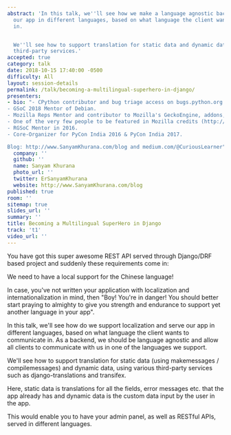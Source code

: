 ```yaml
---
abstract: 'In this talk, we''ll see how we make a language agnostic backend, to serve
  our app in different languages, based on what language the client wants to communicate
  in.


  We''ll see how to support translation for static data and dynamic data, using various
  third-party services.'
accepted: true
category: talk
date: 2018-10-15 17:40:00 -0500
difficulty: All
layout: session-details
permalink: /talk/becoming-a-multilingual-superhero-in-django/
presenters:
- bio: "- CPython contributor and bug triage access on bugs.python.org
- GSoC 2018 Mentor of Debian.
- Mozilla Reps Mentor and contributor to Mozilla's GeckoEngine, addons, remo projects.
- One of the very few people to be featured in Mozilla credits (http://mozilla.org/credits)
- RGSoC Mentor in 2016.
- Core-Organizer for PyCon India 2016 & PyCon India 2017.

Blog: http://www.SanyamKhurana.com/blog and medium.com/@CuriousLearner"
  company: ''
  github: ''
  name: Sanyam Khurana
  photo_url: ''
  twitter: ErSanyamKhurana
  website: http://www.SanyamKhurana.com/blog
published: true
room: ''
sitemap: true
slides_url: ''
summary: ''
title: Becoming a Multilingual SuperHero in Django
track: 't1'
video_url: ''
---
```


You have got this super awesome REST API served through Django/DRF based project and suddenly these requirements come in:

We need to have a local support for the Chinese language!

In case, you've not written your application with localization and internationalization in mind, then  "Boy! You're in danger! You should better start praying to almighty to give you strength and endurance to support yet another language in your app".

In this talk, we'll see how do we support localization and serve our app in different languages, based on what language the client wants to communicate in. As a backend, we should be language agnostic and allow all clients to communicate with us in one of the languages we support.

We'll see how to support translation for static data (using makemessages / compilemessages) and dynamic data, using various third-party services such as django-translations and transifex.

Here, static data is translations for all the fields, error messages etc. that the app already has and dynamic data is the custom data input by the user in the app.

This would enable you to have your admin panel, as well as RESTful APIs, served in different languages.
